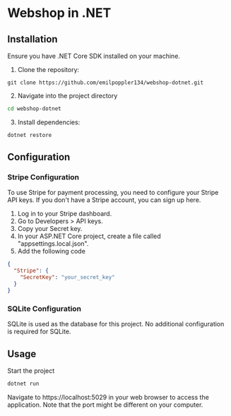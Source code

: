 # Webshop in .NET

## Installation
Ensure you have .NET Core SDK installed on your machine.

1. Clone the repository:
```console
git clone https://github.com/emilpoppler134/webshop-dotnet.git
```

2. Navigate into the project directory
```bash
cd webshop-dotnet
```

3. Install dependencies:
```bash
dotnet restore
```

## Configuration
### Stripe Configuration
To use Stripe for payment processing, you need to configure your Stripe API keys. If you don't have a Stripe account, you can sign up here.

1. Log in to your Stripe dashboard.
2. Go to Developers > API keys.
3. Copy your Secret key.
4. In your ASP.NET Core project, create a file called "appsettings.local.json".
5. Add the following code
```json
{
  "Stripe": {
    "SecretKey": "your_secret_key"
  }
}
```

### SQLite Configuration
SQLite is used as the database for this project. No additional configuration is required for SQLite.

## Usage
Start the project
```bash
dotnet run
```
Navigate to https://localhost:5029 in your web browser to access the application.
Note that the port might be different on your computer.
